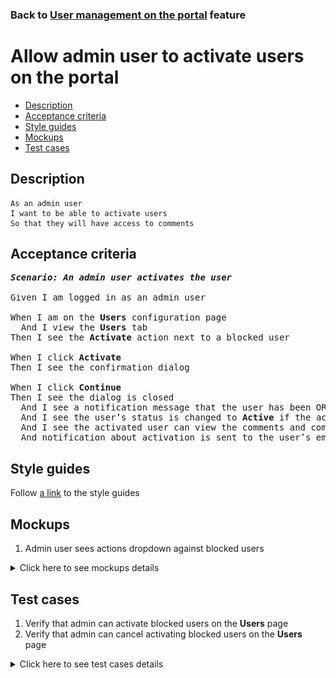 ### Back to [User management on the portal](../../) feature

# Allow admin user to activate users on the portal

- [Description](#description)
- [Acceptance criteria](#acceptance-criteria)
- [Style guides](#style-guides)
- [Mockups](#mockups)
- [Test cases](#test-cases)

## Description

    As an admin user
    I want to be able to activate users
    So that they will have access to comments

## Acceptance criteria

<pre>
<b><i>Scenario: An admin user activates the user</i></b>

Given I am logged in as an admin user

When I am on the <b>Users</b> configuration page
  And I view the <b>Users</b> tab
Then I see the <b>Activate</b> action next to a blocked user

When I click <b>Activate</b>
Then I see the confirmation dialog

When I click <b>Continue</b>
Then I see the dialog is closed
  And I see a notification message that the user has been OR has not been activated
  And I see the user’s status is changed to <b>Active</b> if the action was successful
  And I see the activated user can view the comments and comment
  And notification about activation is sent to the user’s email
</pre>

## Style guides

Follow [a link](https://www.figma.com/proto/0zkkf5WC77OSpvyD6YXpFE/Style-guides?page-id=0%3A1&node-id=19%3A5368&viewport=266%2C48%2C0.54&scaling=min-zoom&starting-point-node-id=19%3A5368) to the style guides

## Mockups

1. Admin user sees actions dropdown against blocked users

<details>
  <summary>Click here to see mockups details</summary>

**1. Admin user sees actions dropdown against blocked users:**

![Admin user sees actions dropdown against blocked users](/sports_hub_portal/desktop_application_features/user_management/images/user_management_page_with_action_dropdown_for_blocked_user.png)

</details>

## Test cases

1. Verify that admin can activate blocked users on the <b>Users</b> page
2. Verify that admin can cancel activating blocked users on the <b>Users</b> page

<details>
  <summary>Click here to see test cases details</summary>

### **#1. Verify that admin can activate blocked users on the Users page**

|Preconditions|Steps|Expected result
--------------|-----|----------
|- Log in with admin account</br>- Go to the <b>Users</b> configuration page</br>- There is a blocked user on the <b>Users</b> tab|1) On the right of an active user, click the <b>Activate</b> action</br>2) On the confirmation dialog, click <b>Continue</b></br>3) Log out of admin account</br>4) Log in as an activated user</br>5) Go through pages with comments|1) The confirmation dialog appears</br>2) The user has the <b>Active</b> state. Notification about activation is sent to the user’s email</br>4) The user can log in</br>5) The user can see and write comments|

### **#2. Verify that admin can cancel activating blocked users on the Users page**

|Preconditions|Steps|Expected result
--------------|-----|----------
|- Log in with admin account</br>- Go to the <b>Users</b> configuration page</br>- There is a blocked user on the <b>Users</b> tab|1) On the right of an active user, click the <b>Activate</b> action</br>2) On the confirmation dialog, click <b>Cancel</b></br>3) Log out of admin account</br>4) Log in as an activated user</br>5) Go through pages with comments|1) The confirmation dialog appears</br>2) The user stays in <b>Blocked</b> state</br>4) The user can log in</br>5) The user cannot write comments|
</details>
